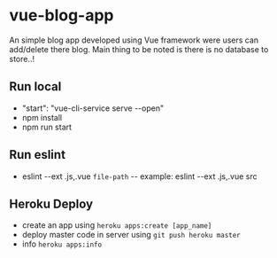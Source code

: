 # vue-blog-app
An simple blog app developed using Vue framework were users can add/delete there blog. Main thing to be noted is there is no database to store..!

## Run local
- "start": "vue-cli-service serve --open"
- npm install
- npm run start

## Run eslint
- eslint --ext .js,.vue `file-path`
-- example: eslint --ext .js,.vue src

## Heroku Deploy
- create an app using `heroku apps:create [app_name]`
- deploy master code in server using `git push heroku master`
- info `heroku apps:info`